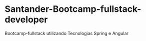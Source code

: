 # Santander-Bootcamp-fullstack-developer
Bootcamp-fullstack utilizando Tecnologias Spring e Angular
